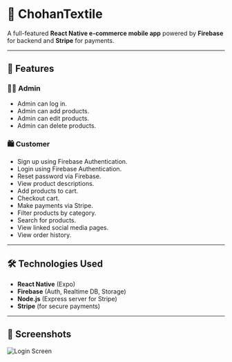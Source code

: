 # 🧵 ChohanTextile

A full-featured **React Native e-commerce mobile app** powered by **Firebase** for backend and **Stripe** for payments.

---

## 🚀 Features

### 👨‍💼 Admin
- Admin can log in.
- Admin can add products.
- Admin can edit products.
- Admin can delete products.

### 🛍️ Customer
- Sign up using Firebase Authentication.
- Login using Firebase Authentication.
- Reset password via Firebase.
- View product descriptions.
- Add products to cart.
- Checkout cart.
- Make payments via Stripe.
- Filter products by category.
- Search for products.
- View linked social media pages.
- View order history.

---

## 🛠️ Technologies Used
- **React Native** (Expo)
- **Firebase** (Auth, Realtime DB, Storage)
- **Node.js** (Express server for Stripe)
- **Stripe** (for secure payments)

---

## 📸 Screenshots

![Login Screen](account.png)
